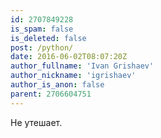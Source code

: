```yaml
---
id: 2707849228
is_spam: false
is_deleted: false
post: /python/
date: 2016-06-02T08:07:20Z
author_fullname: 'Ivan Grishaev'
author_nickname: 'igrishaev'
author_is_anon: false
parent: 2706604751
---
```


<p>Не утешает.</p>
